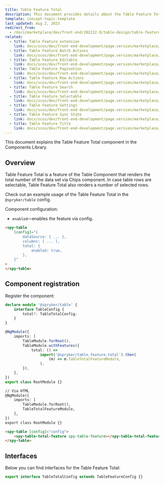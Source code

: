 ```yaml
---
title: Table Feature Total
description: This document provides details about the Table Feature Total component in the Components Library.
template: concept-topic-template
last_updated: Aug 2, 2023
redirect_from:
  - /docs/marketplace/dev/front-end/202212.0/table-design/table-features/table-feature-total.html
related:
  - title: Table Feature extension
    link: docs/scos/dev/front-end-development/page.version/marketplace/table-design/table-feature-extension/table-feature-extension.html
  - title: Table Feature Batch Actions
    link: docs/scos/dev/front-end-development/page.version/marketplace/table-design/table-feature-extension/table-feature-batch-actions.html
  - title: Table Feature Editable
    link: docs/scos/dev/front-end-development/page.version/marketplace/table-design/table-feature-extension/table-feature-editable.html
  - title: Table Feature Pagination
    link: docs/scos/dev/front-end-development/page.version/marketplace/table-design/table-feature-extension/table-feature-pagination.html
  - title: Table Feature Row Actions
    link: docs/scos/dev/front-end-development/page.version/marketplace/table-design/table-feature-extension/table-feature-row-actions.html
  - title: Table Feature Search
    link: docs/scos/dev/front-end-development/page.version/marketplace/table-design/table-feature-extension/table-feature-search.html
  - title: Table Feature Selectable
    link: docs/scos/dev/front-end-development/page.version/marketplace/table-design/table-feature-extension/table-feature-selectable.html
  - title: Table Feature Settings
    link: docs/scos/dev/front-end-development/page.version/marketplace/table-design/table-feature-extension/table-feature-settings.html
  - title: Table Feature Sync State
    link: docs/scos/dev/front-end-development/page.version/marketplace/table-design/table-feature-extension/table-feature-sync-state.html
  - title: Table Feature Title
    link: docs/scos/dev/front-end-development/page.version/marketplace/table-design/table-feature-extension/table-feature-title.html
---
```


This document explains the Table Feature Total component in the Components Library.

## Overview

Table Feature Total is a feature of the Table Component that renders the total number of the data
set via Chips component.
In case table rows are selectable, Table Feature Total also renders a number of selected rows.

Check out an example usage of the Table Feature Total in the `@spryker/table` config.

Component configuration:

- `enabled`—enables the feature via config.  

```html
<spy-table
    [config]="{
        dataSource: { ... },
        columns: [ ... ],
        total: {
            enabled: true,
        },                                                                                           
    }"
>
</spy-table>
```

## Component registration

Register the component:

```ts
declare module '@spryker/table' {
    interface TableConfig {
        total?: TableTotalConfig;
    }
}

@NgModule({
    imports: [
        TableModule.forRoot(),
        TableModule.withFeatures({
            total: () =>
                import('@spryker/table.feature.total').then(
                    (m) => m.TableTotalFeatureModule,
                ),
        }),
    ],
})
export class RootModule {}
```

```html
// Via HTML
@NgModule({
    imports: [
        TableModule.forRoot(),
        TableTotalFeatureModule,
    ],
})
export class RootModule {}

<spy-table [config]="config">
    <spy-table-total-feature spy-table-feature></spy-table-total-feature>
</spy-table>
```

## Interfaces

Below you can find interfaces for the Table Feature Total:

```ts
export interface TableTotalConfig extends TableFeatureConfig {}
```
